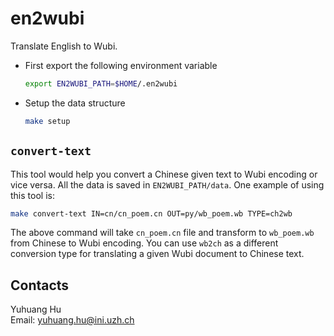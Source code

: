 # en2wubi

Translate English to Wubi.

+ First export the following environment variable

    ```bash
    export EN2WUBI_PATH=$HOME/.en2wubi
    ```

+ Setup the data structure

    ```bash
    make setup
    ```

## `convert-text`

This tool would help you convert a Chinese given text to Wubi encoding or vice versa.
All the data is saved in `EN2WUBI_PATH/data`. One example of using this tool is:

```bash
make convert-text IN=cn/cn_poem.cn OUT=py/wb_poem.wb TYPE=ch2wb
```

The above command will take `cn_poem.cn` file and transform to `wb_poem.wb`
from Chinese to Wubi encoding. You can use `wb2ch` as a different conversion
type for translating a given Wubi document to Chinese text.

## Contacts

Yuhuang Hu  
Email: yuhuang.hu@ini.uzh.ch
